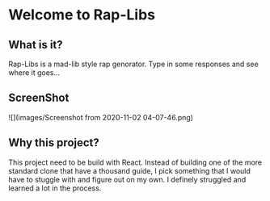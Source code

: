 # Welcome to Rap-Libs
## What is it?

Rap-Libs is a mad-lib style rap genorator. Type in some responses and see where it goes...

## ScreenShot

![](images/Screenshot from 2020-11-02 04-07-46.png)

## Why this project?

This project need to be build with React. Instead of building one of the more standard clone that have a thousand guide, I pick something that I would have to stuggle with and figure out on my own. I definely struggled and learned a lot in the process.
